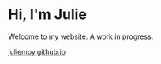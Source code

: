 # Hi, I'm Julie
Welcome to my website. A work in progress.

[juliemoy.github.io](https://juliemoy.github.io)
